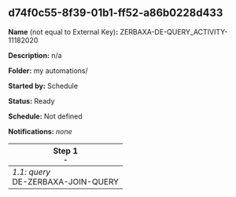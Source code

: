 ## d74f0c55-8f39-01b1-ff52-a86b0228d433

**Name** (not equal to External Key)**:** ZERBAXA-DE-QUERY_ACTIVITY-11182020

**Description:** n/a

**Folder:** my automations/

**Started by:** Schedule

**Status:** Ready

**Schedule:** Not defined

**Notifications:** _none_


| Step 1<br>_<small>-</small>_ |
| --- |
| _1.1: query_<br>DE-ZERBAXA-JOIN-QUERY |
